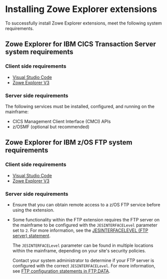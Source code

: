 # Installing Zowe Explorer extensions

To successfully install Zowe Explorer extensions, meet the following system requirements.

## Zowe Explorer for IBM CICS Transaction Server system requirements

### Client side requirements

- [Visual Studio Code](https://code.visualstudio.com/download)
- [Zowe Explorer V3](../user-guide/ze-install.md#installing-zowe-explorer)

### Server side requirements

The following services must be installed, configured, and running on the mainframe:

- CICS Management Client Interface (CMCI) APIs
- z/OSMF (optional but recommended)

## Zowe Explorer for IBM z/OS FTP system requirements

### Client side requirements

- [Visual Studio Code](https://code.visualstudio.com/download)
- [Zowe Explorer V3](../user-guide/ze-install.md#installing-zowe-explorer)

### Server side requirements

- Ensure that you can obtain remote access to a z/OS FTP service before using the extension.

- Some functionality within the FTP extension requires the FTP server on the mainframe to be configured with the `JESINTERFACELevel` parameter set to `2`. For more information, see the [JESINTERFACELEVEL (FTP server) statement](https://www.ibm.com/docs/en/zos/2.5.0?topic=protocol-jesinterfacelevel-ftp-server-statement).

     The `JESINTERFACELevel` parameter can be found in multiple locations within the mainframe, depending on your site's security policies.

    Contact your system administrator to determine if your FTP server is configured with the correct `JESINTERFACELevel`. For more information, see [FTP configuration statements in FTP.DATA](https://www.ibm.com/docs/en/zos/2.5.0?topic=protocol-ftp-configuration-statements-in-ftpdata).